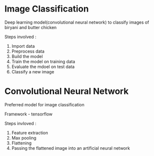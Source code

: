 # Image Classification
Deep learning model(convolutional neural network) to classify images of biryani and butter chicken 

Steps involved : 
  1. Import data
  2. Preprocess data 
  3. Build the model 
  4. Train the model on training data
  5. Evaluate the mdoel on test data
  6. Classify a new image

# Convolutional Neural Network
Preferred model for image classification

Framework - tensorflow

Steps invloved :
  1. Feature extraction
  2. Max pooling
  3. Flattening
  4. Passing the flattened image into an artificial neural network
  
  
